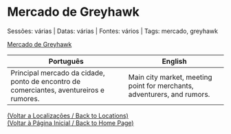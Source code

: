 
# Mercado de Greyhawk

Sessões: várias | Datas: várias | Fontes: vários | Tags: mercado, greyhawk

[Mercado de Greyhawk](mercado_de_greyhawk.png)

| Português | English |
|-----------|---------|
| Principal mercado da cidade, ponto de encontro de comerciantes, aventureiros e rumores. | Main city market, meeting point for merchants, adventurers, and rumors. |

[(Voltar a Localizações / Back to Locations)](localizacoes.md)  
[(Voltar à Página Inicial / Back to Home Page)](home.md)



















